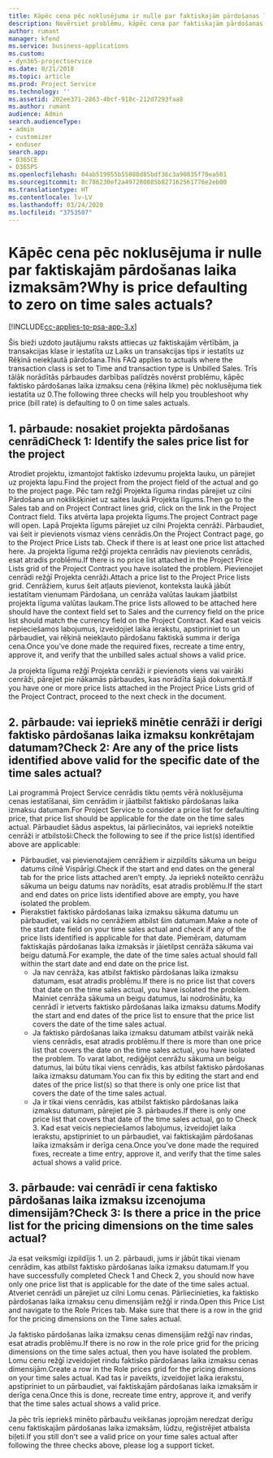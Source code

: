 ```yaml
---
title: Kāpēc cena pēc noklusējuma ir nulle par faktiskajām pārdošanas laika izmaksām?
description: Novērsiet problēmu, kāpēc cena par faktiskajām pārdošanas laika izmaksām tiek pēc noklusējuma iestatīta uz 0.
author: rumant
manager: kfend
ms.service: business-applications
ms.custom:
- dyn365-projectservice
ms.date: 8/21/2018
ms.topic: article
ms.prod: Project Service
ms.technology: ''
ms.assetid: 202ee371-2863-4bcf-918c-212d7293faa8
ms.author: rumant
audience: Admin
search.audienceType:
- admin
- customizer
- enduser
search.app:
- D365CE
- D365PS
ms.openlocfilehash: 04ab519955b55088d85bdf36c3a90835f70ea501
ms.sourcegitcommit: 8c786230ef2a497280885b827162561776e2eb00
ms.translationtype: HT
ms.contentlocale: lv-LV
ms.lasthandoff: 03/24/2020
ms.locfileid: "3753507"
---
```

# <a name="why-is-price-defaulting-to-zero-on-time-sales-actuals"></a><span data-ttu-id="d0356-103">Kāpēc cena pēc noklusējuma ir nulle par faktiskajām pārdošanas laika izmaksām?</span><span class="sxs-lookup"><span data-stu-id="d0356-103">Why is price defaulting to zero on time sales actuals?</span></span>

[!INCLUDE[cc-applies-to-psa-app-3.x](../includes/cc-applies-to-psa-app-3x.md)]

<span data-ttu-id="d0356-104">Šis bieži uzdoto jautājumu raksts attiecas uz faktiskajām vērtībām, ja transakcijas klase ir iestatīta uz Laiks un transakcijas tips ir iestatīts uz Rēķinā neiekļautā pārdošana.</span><span class="sxs-lookup"><span data-stu-id="d0356-104">This FAQ applies to actuals where the transaction class is set to Time and transaction type is Unbilled Sales.</span></span> <span data-ttu-id="d0356-105">Trīs tālāk norādītās pārbaudes darbības palīdzēs novērst problēmu, kāpēc faktisko pārdošanas laika izmaksu cena (rēķina likme) pēc noklusējuma tiek iestatīta uz 0.</span><span class="sxs-lookup"><span data-stu-id="d0356-105">The following three checks will help you troubleshoot why price (bill rate) is defaulting to 0 on time sales actuals.</span></span>

## <a name="check-1-identify-the-sales-price-list-for-the-project"></a><span data-ttu-id="d0356-106">1. pārbaude: nosakiet projekta pārdošanas cenrādi</span><span class="sxs-lookup"><span data-stu-id="d0356-106">Check 1: Identify the sales price list for the project</span></span>

<span data-ttu-id="d0356-107">Atrodiet projektu, izmantojot faktisko izdevumu projekta lauku, un pārejiet uz projekta lapu.</span><span class="sxs-lookup"><span data-stu-id="d0356-107">Find the project from the project field of the actual and go to the project page.</span></span> <span data-ttu-id="d0356-108">Pēc tam režģī Projekta līguma rindas pārejiet uz cilni Pārdošana un noklikšķiniet uz saites laukā Projekta līgums.</span><span class="sxs-lookup"><span data-stu-id="d0356-108">Then go to the Sales tab and on Project Contract lines grid, click on the link in the Project Contract field.</span></span> <span data-ttu-id="d0356-109">Tiks atvērta lapa projekta līgums.</span><span class="sxs-lookup"><span data-stu-id="d0356-109">The project Contract page will open.</span></span> <span data-ttu-id="d0356-110">Lapā Projekta līgums pārejiet uz cilni Projekta cenrāži. Pārbaudiet, vai šeit ir pievienots vismaz viens cenrādis.</span><span class="sxs-lookup"><span data-stu-id="d0356-110">On the Project Contract page, go to the Project Price Lists tab. Check if there is at least one price list attached here.</span></span> <span data-ttu-id="d0356-111">Ja projekta līguma režģī projekta cenrādis nav pievienots cenrādis, esat atradis problēmu.</span><span class="sxs-lookup"><span data-stu-id="d0356-111">If there is no price list attached in the Project Price Lists grid of the Project Contract you have isolated the problem.</span></span> <span data-ttu-id="d0356-112">Pievienojiet cenrādi režģī Projekta cenrāži.</span><span class="sxs-lookup"><span data-stu-id="d0356-112">Attach a price list to the Project Price lists grid.</span></span> <span data-ttu-id="d0356-113">Cenrāžiem, kurus šeit atļauts pievienot, konteksta laukā jābūt iestatītam vienumam Pārdošana, un cenrāža valūtas laukam jāatbilst projekta līguma valūtas laukam.</span><span class="sxs-lookup"><span data-stu-id="d0356-113">The price lists allowed to be attached here should have the context field set to Sales and the currency field on the price list should match the currency field on the Project Contract.</span></span> <span data-ttu-id="d0356-114">Kad esat veicis nepieciešamos labojumus, izveidojiet laika ierakstu, apstipriniet to un pārbaudiet, vai rēķinā neiekļauto pārdošanu faktiskā summa ir derīga cena.</span><span class="sxs-lookup"><span data-stu-id="d0356-114">Once you’ve done made the required fixes, recreate a time entry, approve it, and verify that the unbilled sales actual shows a valid price.</span></span> 

<span data-ttu-id="d0356-115">Ja projekta līguma režģī Projekta cenrāži ir pievienots viens vai vairāki cenrāži, pārejiet pie nākamās pārbaudes, kas norādīta šajā dokumentā.</span><span class="sxs-lookup"><span data-stu-id="d0356-115">If you have one or more price lists attached in the Project Price Lists grid of the Project Contract, proceed to the next check in the document.</span></span>

## <a name="check-2-are-any-of-the-price-lists-identified-above-valid-for-the-specific-date-of-the-time-sales-actual"></a><span data-ttu-id="d0356-116">2. pārbaude: vai iepriekš minētie cenrāži ir derīgi faktisko pārdošanas laika izmaksu konkrētajam datumam?</span><span class="sxs-lookup"><span data-stu-id="d0356-116">Check 2: Are any of the price lists identified above valid for the specific date of the time sales actual?</span></span>

<span data-ttu-id="d0356-117">Lai programmā Project Service cenrādis tiktu ņemts vērā noklusējuma cenas iestatīšanai, šim cenrādim ir jāatbilst faktisko pārdošanas laika izmaksu datumam.</span><span class="sxs-lookup"><span data-stu-id="d0356-117">For Project Service to consider a price list for defaulting price, that price list should be applicable for the date on the time sales actual.</span></span> <span data-ttu-id="d0356-118">Pārbaudiet šādus aspektus, lai pārliecinātos, vai iepriekš noteiktie cenrāži ir atbilstoši:</span><span class="sxs-lookup"><span data-stu-id="d0356-118">Check the following to see if the price list(s) identified above are applicable:</span></span>
- <span data-ttu-id="d0356-119">Pārbaudiet, vai pievienotajiem cenrāžiem ir aizpildīts sākuma un beigu datums cilnē Vispārīgi.</span><span class="sxs-lookup"><span data-stu-id="d0356-119">Check if the start and end dates on the general tab for the price lists attached aren’t empty.</span></span> <span data-ttu-id="d0356-120">Ja iepriekš noteikto cenrāžu sākuma un beigu datums nav norādīts, esat atradis problēmu.</span><span class="sxs-lookup"><span data-stu-id="d0356-120">If the start and end dates on price lists identified above are empty, you have isolated the problem.</span></span> 
- <span data-ttu-id="d0356-121">Pierakstiet faktisko pārdošanas laika izmaksu sākuma datumu un pārbaudiet, vai kāds no cenrāžiem atbilst šim datumam.</span><span class="sxs-lookup"><span data-stu-id="d0356-121">Make a note of the start date field on your time sales actual and check if any of the price lists identified is applicable for that date.</span></span> <span data-ttu-id="d0356-122">Piemēram, datumam faktiskajās pārdošanas laika izmaksās ir jāietilpst cenrāža sākuma vai beigu datumā.</span><span class="sxs-lookup"><span data-stu-id="d0356-122">For example, the date of the time sales actual should fall within the start date and end date on the price list.</span></span> 
    - <span data-ttu-id="d0356-123">Ja nav cenrāža, kas atbilst faktisko pārdošanas laika izmaksu datumam, esat atradis problēmu.</span><span class="sxs-lookup"><span data-stu-id="d0356-123">If there is no price list that covers that date on the time sales actual, you have isolated the problem.</span></span> <span data-ttu-id="d0356-124">Mainiet cenrāža sākuma un beigu datumus, lai nodrošinātu, ka cenrādī ir ietverts faktisko pārdošanas laika izmaksu datums.</span><span class="sxs-lookup"><span data-stu-id="d0356-124">Modify the start and end dates of the price list to ensure that the price list covers the date of the time sales actual.</span></span> 
    - <span data-ttu-id="d0356-125">Ja faktisko pārdošanas laika izmaksu datumam atbilst vairāk nekā viens cenrādis, esat atradis problēmu.</span><span class="sxs-lookup"><span data-stu-id="d0356-125">If there is more than one price list that covers the date on the time sales actual, you have isolated the problem.</span></span> <span data-ttu-id="d0356-126">To varat labot, rediģējot cenrāžu sākuma un beigu datumus, lai būtu tikai viens cenrādis, kas atbilst faktisko pārdošanas laika izmaksu datumam.</span><span class="sxs-lookup"><span data-stu-id="d0356-126">You can fix this by editing the start and end dates of the price list(s) so that there is only one price list that covers the date of the time sales actual.</span></span> 
    - <span data-ttu-id="d0356-127">Ja ir tikai viens cenrādis, kas atbilst faktisko pārdošanas laika izmaksu datumam, pārejiet pie 3. pārbaudes.</span><span class="sxs-lookup"><span data-stu-id="d0356-127">If there is only one price list that covers that date of the time sales actual, go to Check 3.</span></span>
<span data-ttu-id="d0356-128">Kad esat veicis nepieciešamos labojumus, izveidojiet laika ierakstu, apstipriniet to un pārbaudiet, vai faktiskajām pārdošanas laika izmaksām ir derīga cena.</span><span class="sxs-lookup"><span data-stu-id="d0356-128">Once you’ve done made the required fixes, recreate a time entry, approve it, and verify that the time sales actual shows a valid price.</span></span>

## <a name="check-3-is-there-a-price-in-the-price-list-for-the-pricing-dimensions-on-the-time-sales-actual"></a><span data-ttu-id="d0356-129">3. pārbaude: vai cenrādī ir cena faktisko pārdošanas laika izmaksu izcenojuma dimensijām?</span><span class="sxs-lookup"><span data-stu-id="d0356-129">Check 3: Is there a price in the price list for the pricing dimensions on the time sales actual?</span></span>

<span data-ttu-id="d0356-130">Ja esat veiksmīgi izpildījis 1. un 2. pārbaudi, jums ir jābūt tikai vienam cenrādim, kas atbilst faktisko pārdošanas laika izmaksu datumam.</span><span class="sxs-lookup"><span data-stu-id="d0356-130">If you have successfully completed Check 1 and Check 2, you should now have only one price list that is applicable for the date of the time sales actual.</span></span> <span data-ttu-id="d0356-131">Atveriet cenrādi un pārejiet uz cilni Lomu cenas. Pārliecinieties, ka faktisko pārdošanas laika izmaksu cenu dimensijām režģī ir rinda.</span><span class="sxs-lookup"><span data-stu-id="d0356-131">Open this Price List and navigate to the Role Prices tab. Make sure that there is a row in the grid for the pricing dimensions on the Time sales actual.</span></span>

<span data-ttu-id="d0356-132">Ja faktisko pārdošanas laika izmaksu cenas dimensijām režģī nav rindas, esat atradis problēmu.</span><span class="sxs-lookup"><span data-stu-id="d0356-132">If there is no row in the role price grid for the pricing dimensions on the time sales actual, then you have isolated the problem.</span></span> <span data-ttu-id="d0356-133">Lomu cenu režģī izveidojiet rindu faktisko pārdošanas laika izmaksu cenas dimensijām.</span><span class="sxs-lookup"><span data-stu-id="d0356-133">Create a row in the Role prices grid for the pricing dimensions on your time sales actual.</span></span> <span data-ttu-id="d0356-134">Kad tas ir paveikts, izveidojiet laika ierakstu, apstipriniet to un pārbaudiet, vai faktiskajām pārdošanas laika izmaksām ir derīga cena.</span><span class="sxs-lookup"><span data-stu-id="d0356-134">Once this is done, recreate time entry, approve it, and verify that the time sales actual shows a valid price.</span></span>

<span data-ttu-id="d0356-135">Ja pēc trīs iepriekš minēto pārbaužu veikšanas joprojām neredzat derīgu cenu faktiskajām pārdošanas laika izmaksām, lūdzu, reģistrējiet atbalsta biļeti.</span><span class="sxs-lookup"><span data-stu-id="d0356-135">If you still don't see a valid price on your time sales actual after following the three checks above, please log a support ticket.</span></span> 

